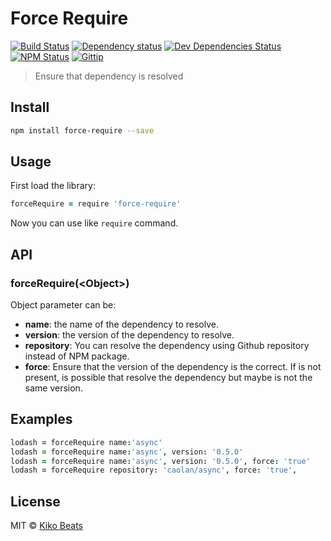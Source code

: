 # Force Require

[![Build Status](http://img.shields.io/travis/Kikobeats/forcerequire/master.svg?style=flat)](https://travis-ci.org/Kikobeats/forcerequire)
[![Dependency status](http://img.shields.io/david/Kikobeats/forcerequire.svg?style=flat)](https://david-dm.org/Kikobeats/forcerequire)
[![Dev Dependencies Status](http://img.shields.io/david/dev/Kikobeats/forcerequire.svg?style=flat)](https://david-dm.org/Kikobeats/forcerequire#info=devDependencies)
[![NPM Status](http://img.shields.io/npm/dm/forcerequire.svg?style=flat)](https://www.npmjs.org/package/forcerequire)
[![Gittip](http://img.shields.io/gittip/Kikobeats.svg?style=flat)](https://www.gittip.com/Kikobeats/)

> Ensure that dependency is resolved

## Install

```bash
npm install force-require --save
```

## Usage

First load the library:

```coffee
forceRequire = require 'force-require'
```
Now you can use like `require` command.

## API

### forceRequire(\<Object>)

Object parameter can be:

* **name**: the name of the dependency to resolve.
* **version**: the version of the dependency to resolve.
* **repository**: You can resolve the dependency using Github repository instead of NPM package.
* **force**: Ensure that the version of the dependency is the correct. If is not present, is possible that resolve the dependency but maybe is not the same version.

## Examples

```coffee
lodash = forceRequire name:'async'
lodash = forceRequire name:'async', version: '0.5.0'
lodash = forceRequire name:'async', version: '0.5.0', force: 'true'
lodash = forceRequire repository: 'caolan/async', force: 'true', 
```

## License

MIT © [Kiko Beats](http://www.kikobeats.com)


